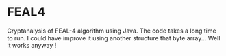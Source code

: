 # FEAL4

Cryptanalysis of FEAL-4 algorithm using Java. The code takes a long time to run. I could have improve it using another
structure that byte array... Well it works anyway !
